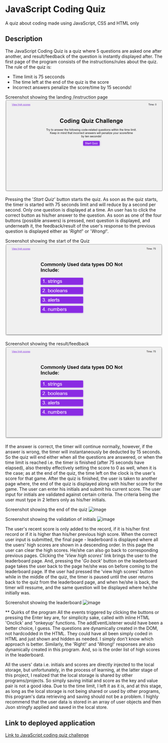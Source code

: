 # JavaScript Coding Quiz
A quiz about coding made using JavaScript, CSS and HTML only

## Description
The JavaScript Coding Quiz is a quiz where 5 questions are asked one after another, and result/feedback of the question is instantly displayed after. The first page of the program consists of the instructions/rules about the quiz. The rule of the quiz is:
* Time limit is 75 secconds
* The time left at the end of the quiz is the score
* Incorrect answers penalize the score/time by 15 seconds!
  
Screenshot showing the landing /instruction page
![image](./assets/image/landing-page.png)

Pressing the '*Start Quiz*' button starts the quiz. As soon as the quiz starts, the timer is started with 75 seconds limit and will reduce by a second per second.
Only one question is displayed at a time. An user has to click the correct button as his/her answer to the question. As soon as one of the four buttons (possible answers) is pressed, next question is displayed, and underneath it, the feedback/result of the user's response to the previous question is displayed either as '*Right!*' or '*Wrong!*'.

 Screenshot showing the start of the Quiz
![image](./assets/image/question.png)

Screenshot showing the result/feedback
![image](./assets/image/question.png)


If the answer is correct, the timer will continue normally, however, if the answer is wrong, the timer will instantaneously be deducted by 15 seconds. So the quiz will end either when all the questions are answered, or when the time limit is reached i.e. the timer is finished (after 75 seconds have elapsed), also thereby effectively setting the score to 0 as well, when it is the case; as at the end of the quiz, the time left on the clock is the user's score for that game. After the quiz is finished, the user is taken to another page where, the end of the quiz is displayed along with his/her score for the game. The user can enter his initials and submit his current score. The user input for initials are validated against certain criteria. The criteria being the user must type in 2 letters only as his/her initials.

Screenshot showing the end of the quiz
![image](./assets/image/result-page.png)

Screenshot showing the validation of initials
![image](./assets/image/result-page.png)


The user's recent score is only added to the record, if it is his/her first record or if it is higher than his/her previous high score. When the correct user input is submitted, the final page - leaderboard is displayed where all the users' high scores are shown in a descending order. In this page the user can clear the high scores. He/she can also go back to corresponding previous pages. Clicking the '*View high scores*' link brings the user to the leaderboard page. And, pressing the '*Go back*' button on the leaderboard page takes the user back to the page he/she was on before coming to the leaderboard page. If the user had pressed the 'view high scores' button while in the middle of the quiz, the timer is paused until the user returns back to the quiz from the leaderboard page, and when he/she is back, the timer will ressume, and the same question will be displayed where he/she initially was.

Screenshot showing the leaderboard
![image](./assets/image/result-page.png)

** Quirks of the program
All the events triggered by clicking the buttons or pressing the Enter key are, for simplicity sake, called with inline HTML 'Onclick' and "onkeyup' functions. The addEventListener would have been a better choice, I guess. The questions are dynamically created in the DOM, not hardcodded in the HTML. They could have all been simply coded in HTML and just shown and hidden as needed. I simply don't know which approach is better. Similarly, the 'Right!' and 'Wrong!' responses are also dynamically created in this program. And, so is the order list of high scores in the leaderboard.

All the users' data i.e. initials and scores are directly injected to the local storage, but unfortunately, in the process of learning, at the latter stage of this project, I realized that the local storage is shared by other programs/projects. So simply saving initial and score as the key and value pair is not a good idea. Due to the time limit, I left it as it is, and at this stage, as long as the local storage is not being shared or used by other programs, this program's data retrieving and saving should not be a problem. I highly recommend that the user data is stored in an array of user objects and then Json stringfy applied and saved in the local store. 

## Link to deployed application
[Link to JavaScript coding quiz challenge](https://simplesuyash.github.io/password-generator/)


